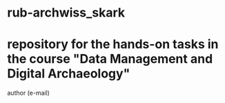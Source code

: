 # rub-archwiss_skark
# repository for the hands-on tasks in the course "Data Management and Digital Archaeology"
author (e-mail)
